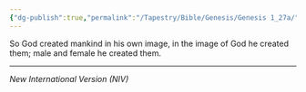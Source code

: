 ```yaml
---
{"dg-publish":true,"permalink":"/Tapestry/Bible/Genesis/Genesis 1_27a/","title":"Genesis 1:27a","hide":true,"tags":["bible-verse","bible-verse"],"dgHomeLink":true,"dgShowLocalGraph":true,"dgEnableSearch":true}
---
```



So God created mankind in his own image, in the image of God he created them; male and female he created them.

---
*New International Version (NIV)*